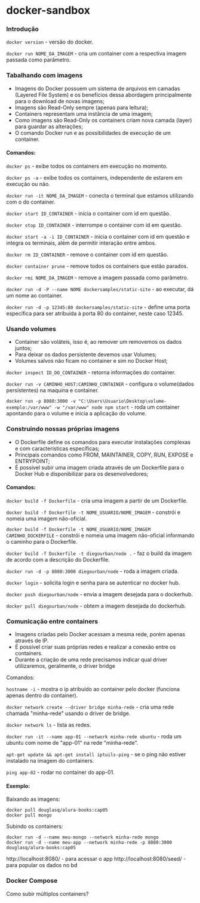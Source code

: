 # docker-sandbox

### Introdução

```docker version``` - versão do docker.

```docker run NOME_DA_IMAGEM``` - cria um container com a respectiva imagem passada como parâmetro.


### Tabalhando com imagens

- Imagens do Docker possuem um sistema de arquivos em camadas (Layered File System) e os benefícios dessa abordagem principalmente para o download de novas imagens;
- Imagens são Read-Only sempre (apenas para leitura);
- Containers representam uma instância de uma imagem;
- Como imagens são Read-Only os containers criam nova camada (layer) para guardar as alterações;
- O comando Docker run e as possibilidades de execução de um container.

#### Comandos:

```docker ps``` - exibe todos os containers em execução no momento.

```docker ps -a``` - exibe todos os containers, independente de estarem em execução ou não.

```docker run -it NOME_DA_IMAGEM``` - conecta o terminal que estamos utilizando com o do container.

```docker start ID_CONTAINER``` - inicia o container com id em questão.

```docker stop ID_CONTAINER``` - interrompe o container com id em questão.

```docker start -a -i ID_CONTAINER``` - inicia o container com id em questão e integra os terminais, além de permitir interação entre ambos.

```docker rm ID_CONTAINER``` - remove o container com id em questão.

```docker container prune``` - remove todos os containers que estão parados.

```docker rmi NOME_DA_IMAGEM``` - remove a imagem passada como parâmetro.

```docker run -d -P --name NOME dockersamples/static-site``` - ao executar, dá um nome ao container.

```docker run -d -p 12345:80 dockersamples/static-site``` - define uma porta específica para ser atribuída à porta 80 do container, neste caso 12345.


### Usando volumes

- Container são voláteis, isso é, ao remover um removemos os dados juntos;
- Para deixar os dados persistente devemos usar Volumes;
- Volumes salvos não ficam no container e sim no Docker Host;

```docker inspect ID_DO_CONTAINER``` - retorna informações do container.

```docker run -v CAMINHO_HOST:CAMINHO_CONTAINER``` - configura o volume(dados persistentes) na maquina e container.

```docker run -p 8080:3000 -v "C:\Users\Usuario\Desktop\volume-exemplo:/var/www" -w "/var/www" node npm start``` - roda um container apontando para o volume e inicia a aplicação do volume.

### Construindo nossas próprias imagens

- O Dockerfile define os comandos para executar instalações complexas e com características específicas;
- Principais comandos como FROM, MAINTAINER, COPY, RUN, EXPOSE e ENTRYPOINT;
- É possível subir uma imagem criada através de um Dockerfile para o Docker Hub e disponibilizar para os desenvolvedores;

#### Comandos:

```docker build -f Dockerfile``` - cria uma imagem a partir de um Dockerfile.

```docker build -f Dockerfile -t NOME_USUARIO/NOME_IMAGEM``` - constrói e nomeia uma imagem não-oficial.

```docker build -f Dockerfile -t NOME_USUARIO/NOME_IMAGEM CAMINHO_DOCKERFILE``` - constrói e nomeia uma imagem não-oficial informando o caminho para o Dockerfile.

```docker build -f Dockerfile -t diegourban/node .``` - faz o build da imagem de acordo com a descrição do Dockerfile.

```docker run -d -p 8080:3000 diegourban/node``` - roda a imagem criada.

```docker login``` - solicita login e senha para se autenticar no docker hub.

```docker push diegourban/node``` - envia a imagem desejada para o dockerhub.

```docker pull diegourban/node``` - obtem a imagem desejada do dockerhub.

### Comunicação entre containers

- Imagens criadas pelo Docker acessam a mesma rede, porém apenas através de IP.
- É possível criar suas próprias redes e realizar a conexão entre os containers.
- Durante a criação de uma rede precisamos indicar qual driver utilizaremos, geralmente, o driver bridge

Comandos:

```hostname -i``` - mostra o ip atribuído ao container pelo docker (funciona apenas dentro do container).

```docker network create --driver bridge minha-rede``` - cria uma rede chamada "minha-rede" usando o driver de bridge.

```docker network ls``` - lista as redes.

```docker run -it --name app-01 --network minha-rede ubuntu``` - roda um ubuntu com nome de "app-01" na rede "minha-rede".

```apt-get update && apt-get install iptuils-ping``` - se o ping não estiver instalado na imagem do containers.

```ping app-02``` - rodar no container do app-01.

#### Exemplo:

Baixando as imagens:
```
docker pull douglasq/alura-books:cap05
docker pull mongo
```

Subindo os containers:
```
docker run -d --name meu-mongo --network minha-rede mongo
docker run -d --name meu-app --network minha-rede -p 8080:3000 douglasq/alura-books:cap05
```

http://localhost:8080/ - para acessar o app
http://localhost:8080/seed/ - para popular os dados no bd


### Docker Compose

Como subir múltiplos containers?
